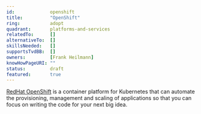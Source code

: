 ```yaml
---
id:				openshift
title:     	 	"OpenShift"
ring:       	adopt
quadrant:   	platforms-and-services
relatedTo:		[]
alternativeTo:	[]
skillsNeeded:	[]
supportsTvdBB:	[]
owners:         [Frank Heilmann] 
knowHowPageURI:	""
status:			draft
featured:       true
---
```


[RedHat OpenShift](https://www.openshift.com/) is a container platform for Kubernetes that can automate the provisioning, management and scaling of applications so that you can focus on writing the code for your next big idea.